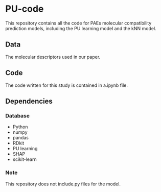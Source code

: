 # PU-code
This repository contains all the code for PAEs molecular compatibility prediction models, including the PU learning model and the kNN model.
## Data
The molecular descriptors used in our paper.
## Code
The code written for this study is contained in a.ipynb file.
## Dependencies
### Database
- Python 
- numpy 
- pandas
- RDkit
- PU learning
- SHAP
- scikit-learn
### Note
This repository does not include.py files for the model.
